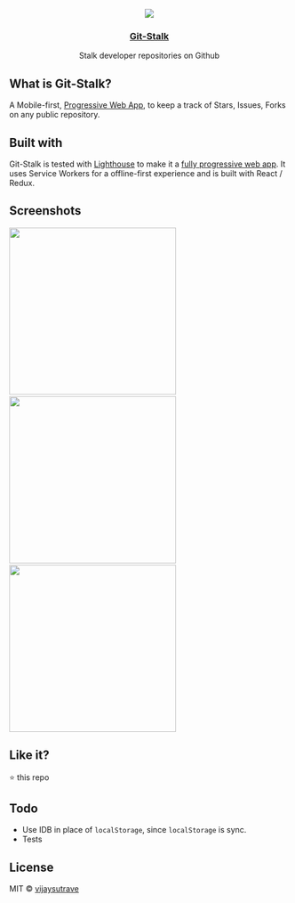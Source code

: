 <p align="center">
  <a href="https://vijaysutrave.github.io/git-stalk/">
    <img src="http://vijaysutrave.com/git-stalk.png">
  </a>
  <h3 align="center"><a href="https://vijaysutrave.github.io/git-stalk/" target="_blank">Git-Stalk</a></h2>
  <p align="center">Stalk developer repositories on Github</p>
</p>

## What is Git-Stalk?
A Mobile-first, [Progressive Web App](https://developers.google.com/web/progressive-web-apps/), to keep a track of Stars, Issues, Forks on any 
public repository. 

## Built with
Git-Stalk is tested with [Lighthouse](https://github.com/GoogleChrome/lighthouse) to make it a [fully progressive web app](http://vijaysutrave.com/git-stalk-results.png).
It uses Service Workers for a offline-first experience and is built with React / Redux. 

## Screenshots
<img src="http://vijaysutrave.com/git-stalk1.jpeg" height="300" width="auto" style="margin-right: 30px; display: inline-block;"/>&nbsp;&nbsp;<img src="http://vijaysutrave.com/git-stalk3.jpeg" height="300" width="auto" />&nbsp;&nbsp;<img src="http://vijaysutrave.com/git-stalk2.jpeg" height="300" width="auto" />
</div>

## Like it?
:star: this repo


## Todo
- Use IDB in place of `localStorage`, since `localStorage` is sync.
- Tests


## License
MIT © [vijaysutrave](https://github.com/vijaysutrave)
